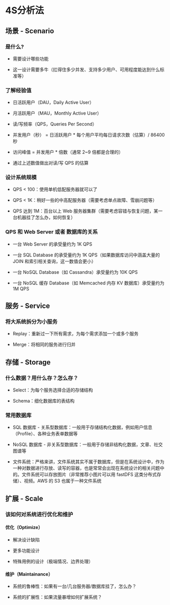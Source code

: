 # 4S分析法

## 场景 - Scenario

### 是什么?

- 需要设计哪些功能

- 这一设计需要多牛（扛得住多少并发、支持多少用户、可用程度能达到什么标准等）

### 了解经验值

- 日活跃用户（DAU，Daily Active User）

- 月活跃用户（MAU，Monthly Active User）

- 读/写频率（QPS，Queries Per Second）

- 并发用户（秒） = 日活跃用户 * 每个用户平均每日请求次数（估算）/ 86400 秒

- 访问峰值 = 并发用户 * 倍数（通常 2~9 倍都是合理的）

- 通过上述数值做出对读/写 QPS 的估算

### 设计系统规模

- QPS < 100：使用单机低配服务器就可以了

- QPS < 1K：稍好一些的中高配服务器（需要考虑单点故障、雪崩问题等）

- QPS 达到 1M：百台以上 Web 服务器集群（需要考虑容错与恢复问题，某一台机器挂了怎么办，如何恢复）

### QPS 和 Web Server 或者 数据库的关系

- 一台 Web Server 的承受量约为 1K QPS

- 一台 SQL Database 的承受量约为 1K QPS（如果数据库访问中涵盖大量的 JOIN 和索引相关查询，这一数值会更小）

- 一台 NoSQL Database（如 Cassandra）承受量约为 10K QPS

- 一台 NoSQL 缓存 Database（如 Memcached 内存 KV 数据库）承受量约为 1M QPS

## 服务 - Service

### 将大系统拆分为小服务

- Replay：重新过一下所有需求，为每个需求添加一个或多个服务

- Merge：将相同的服务进行归并

## 存储 - Storage

### 什么数据？用什么存？怎么存？

- Select：为每个服务选择合适的存储结构

- Schema：细化数据库的表结构

### 常用数据库

- SQL 数据库 - 关系型数据库：一般用于存储结构化数据，例如用户信息（Profile）、各种业务表单数据等

- NoSQL 数据库 - 非关系型数据库：一般用于存储非结构化数据，文章、社交图谱等

- 文件系统：严格来讲，文件系统其实不属于数据库，但是在系统设计中，作为一种对数据进行存放、读写的容器，也是常常会出现在系统设计的相关问题中的。文件系统可以存放图片（非常推荐小图片可以用 fastDFS 这类分布式存储）、视频。AWS 的 S3 也属于一种文件系统

## 扩展 - Scale

### 该如何对系统进行优化和维护

#### 优化（Optimize）

- 解决设计缺陷

- 更多功能设计

- 特殊用例的设计（极端情况、边界处理）

#### 维护（Maintainance）

- 系统的鲁棒性：如果有一台/几台服务器/数据库挂了，怎么办？

- 系统的扩展性：如果流量暴增如何扩展系统？

  